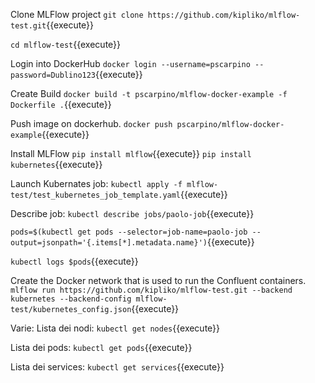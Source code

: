 Clone MLFlow project
`git clone https://github.com/kipliko/mlflow-test.git`{{execute}}

`cd mlflow-test`{{execute}}

Login into DockerHub
`docker login --username=pscarpino --password=Dublino123`{{execute}}

Create Build
`docker build -t pscarpino/mlflow-docker-example -f Dockerfile .`{{execute}}

Push image on dockerhub.
`docker push pscarpino/mlflow-docker-example`{{execute}}

Install MLFlow
`pip install mlflow`{{execute}}
`pip install kubernetes`{{execute}}

Launch Kubernates job:
`kubectl apply -f mlflow-test/test_kubernetes_job_template.yaml`{{execute}}

Describe job:
`kubectl describe jobs/paolo-job`{{execute}}

`pods=$(kubectl get pods --selector=job-name=paolo-job --output=jsonpath='{.items[*].metadata.name}')`{{execute}}

`kubectl logs $pods`{{execute}}

Create the Docker network that is used to run the Confluent containers.
`mlflow run https://github.com/kipliko/mlflow-test.git --backend kubernetes --backend-config mlflow-test/kubernetes_config.json`{{execute}}

Varie:
Lista dei nodi: `kubectl get nodes`{{execute}}

Lista dei pods: `kubectl get pods`{{execute}}

Lista dei services: `kubectl get services`{{execute}}